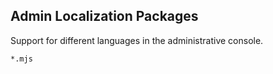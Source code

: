 Admin Localization Packages
---------------------------
Support for different languages in the administrative console.

```match
*.mjs
```

[icon]: fa://fa-language/#ffe77c
